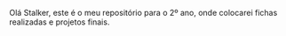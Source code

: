 Olá Stalker, este é o meu repositório para o 2º ano, onde colocarei fichas realizadas e projetos finais.

